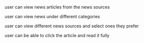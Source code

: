 user can view news articles from the news sources

 user can view news under different categories

 user can view different news sources and select ones they prefer

 user can be able to click the article and read it fully
 
